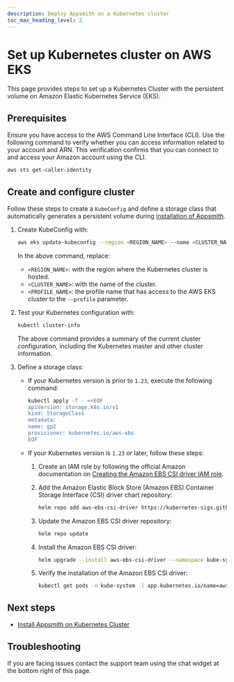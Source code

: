 ```yaml
---
description: Deploy Appsmith on a Kubernetes cluster
toc_max_heading_level: 2
---
```


# Set up Kubernetes cluster on AWS EKS

This page provides steps to set up a Kubernetes Cluster with the persistent volume on Amazon Elastic Kubernetes Service (EKS).

## Prerequisites

Ensure you have access to the AWS Command Line Interface (CLI). Use the following command to verify whether you can access information related to your account and ARN. This verification confirms that you can connect to and access your Amazon account using the CLI.

  ```bash
  aws sts get-caller-identity
  ```

## Create and configure cluster

Follow these steps to create a `KubeConfig` and define a storage class that automatically generates a persistent volume during [installation of Appsmith](/getting-started/setup/installation-guides/kubernetes).

1. Create KubeConfig with:

    ```bash
    aws eks update-kubeconfig --region <REGION_NAME> --name <CLUSTER_NAME>  --profile <PROFILE_NAME>
    ```

    In the above command, replace:
    *  `<REGION_NAME>`: with the region where the Kubernetes cluster is hosted.
    * `<CLUSTER_NAME>`: with the name of the cluster.
    * `<PROFILE_NAME>`: the profile name that has access to the AWS EKS cluster to the `--profile` parameter.
    
2. Test your Kubernetes configuration with:

    ```bash
    kubectl cluster-info
    ```

    The above command provides a summary of the current cluster configuration, including the Kubernetes master and other cluster information.

3. Define a storage class:

   * If your Kubernetes version is prior to `1.23`, execute the following command:

        ```bash
        kubectl apply -f - <<EOF
        apiVersion: storage.k8s.io/v1
        kind: StorageClass
        metadata:
        name: gp2
        provisioner: kubernetes.io/aws-ebs
        EOF
        ```

    * If your Kubernetes version is `1.23` or later, follow these steps:

        1. Create an IAM role by following the official Amazon documentation on [Creating the Amazon EBS CSI driver IAM role](https://docs.aws.amazon.com/eks/latest/userguide/csi-iam-role.html).

        2. Add the Amazon Elastic Block Store (Amazon EBS) Container Storage Interface (CSI) driver chart repository:

            ```bash
            helm repo add aws-ebs-csi-driver https://kubernetes-sigs.github.io/aws-ebs-csi-driver
            ```

        3. Update the Amazon EBS CSI driver repository:

            ```bash
            helm repo update
            ```

        4. Install the Amazon EBS CSI driver:

            ```bash
            helm upgrade --install aws-ebs-csi-driver --namespace kube-system aws-ebs-csi-driver/aws-ebs-csi-driver
            ```

        5. Verify the installation of the Amazon EBS CSI driver:

            ```bash
            kubectl get pods -n kube-system -l app.kubernetes.io/name=aws-ebs-csi-driver
            ```

## Next steps

* [Install Appsmith on Kubernetes Cluster](/getting-started/setup/installation-guides/kubernetes)

## Troubleshooting

If you are facing issues contact the support team using the chat widget at the bottom right of this page.

